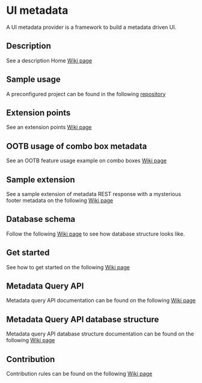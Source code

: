# UI metadata
A UI metadata provider is a framework to build a metadata driven UI.

## Description
See a description Home [Wiki page](https://github.com/sergeivisotsky/metadata/wiki)

## Sample usage
A preconfigured project can be found in the
following [repository](https://github.com/sergeivisotsky/metadata-demo)

## Extension points
See an extension points [Wiki page](https://github.com/sergeivisotsky/metadata/wiki/Extension-points)

## OOTB usage of combo box metadata
See an OOTB feature usage example on combo boxes [Wiki page](https://github.com/sergeivisotsky/metadata/wiki/Usage-example)

## Sample extension
See a sample extension of metadata REST response with a mysterious footer metadata on 
the following [Wiki page](https://github.com/sergeivisotsky/metadata/wiki/Sample-extension)

## Database schema
Follow the following [Wiki page](https://github.com/sergeivisotsky/metadata/wiki/Database-schema) to see 
how database structure looks like.

## Get started
See how to get started on the following [Wiki page](https://github.com/sergeivisotsky/metadata/wiki/Get-started)

## Metadata Query API
Metadata query API documentation can be found on the following [Wiki page](https://github.com/sergeivisotsky/metadata/wiki/Metadata-Query-API)

## Metadata Query API database structure
Metadata query API database structure documentation can be found on the following [Wiki page](https://github.com/sergeivisotsky/metadata/wiki/Metadata-Query-API-database-structure)

## Contribution
Contribution rules can be found on the following [Wiki page](https://github.com/sergeivisotsky/metadata/wiki/Contribution)